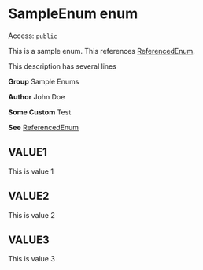 # SampleEnum enum
Access: `public`

This is a sample enum. This references [ReferencedEnum](../Miscellaneous/ReferencedEnum.md).

This description has several lines

**Group** Sample Enums

**Author** John Doe

**Some Custom** Test

**See** [ReferencedEnum](../Miscellaneous/ReferencedEnum.md)

## VALUE1
This is value 1

## VALUE2
This is value 2

## VALUE3
This is value 3
